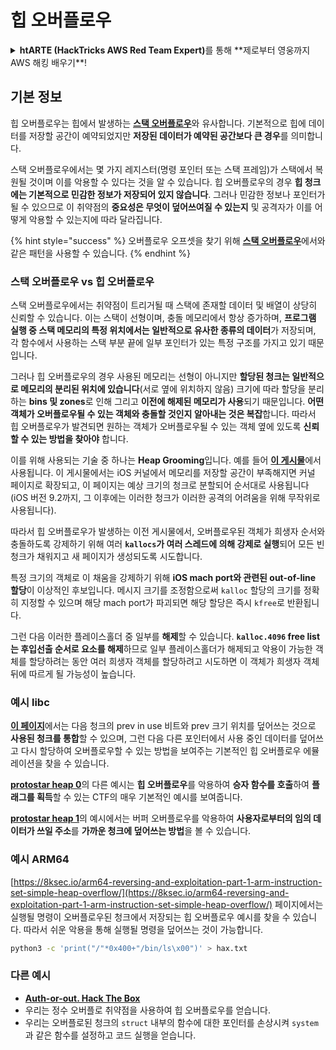 # 힙 오버플로우

<details>

<summary><strong>htARTE (HackTricks AWS Red Team Expert)</strong>를 통해 **제로부터 영웅까지 AWS 해킹 배우기**!</summary>

HackTricks를 지원하는 다른 방법:

* **회사가 HackTricks에 광고되길 원하거나 HackTricks를 PDF로 다운로드**하고 싶다면 [**구독 요금제**](https://github.com/sponsors/carlospolop)를 확인하세요!
* [**공식 PEASS & HackTricks 스왜그**](https://peass.creator-spring.com)를 구매하세요
* [**The PEASS Family**](https://opensea.io/collection/the-peass-family)를 발견하세요, 당사의 독점 [**NFTs**](https://opensea.io/collection/the-peass-family) 컬렉션
* **💬 [Discord 그룹](https://discord.gg/hRep4RUj7f)** 또는 [텔레그램 그룹](https://t.me/peass)에 **가입**하거나 **트위터** 🐦 [**@hacktricks\_live**](https://twitter.com/hacktricks\_live)**를 팔로우**하세요.
* **해킹 요령을 공유하려면** [**HackTricks**](https://github.com/carlospolop/hacktricks) 및 [**HackTricks Cloud**](https://github.com/carlospolop/hacktricks-cloud) github 저장소로 PR을 제출하세요.

</details>

## 기본 정보

힙 오버플로우는 힙에서 발생하는 [**스택 오버플로우**](../stack-overflow/)와 유사합니다. 기본적으로 힙에 데이터를 저장할 공간이 예약되었지만 **저장된 데이터가 예약된 공간보다 큰 경우**를 의미합니다.

스택 오버플로우에서는 몇 가지 레지스터(명령 포인터 또는 스택 프레임)가 스택에서 복원될 것이며 이를 악용할 수 있다는 것을 알 수 있습니다. 힙 오버플로우의 경우 **힙 청크에는 기본적으로 민감한 정보가 저장되어 있지 않습니다**. 그러나 민감한 정보나 포인터가 될 수 있으므로 이 취약점의 **중요성은 무엇이 덮어쓰여질 수 있는지** 및 공격자가 이를 어떻게 악용할 수 있는지에 따라 달라집니다.

{% hint style="success" %}
오버플로우 오프셋을 찾기 위해 [**스택 오버플로우**](../stack-overflow/#finding-stack-overflows-offsets)에서와 같은 패턴을 사용할 수 있습니다.
{% endhint %}

### 스택 오버플로우 vs 힙 오버플로우

스택 오버플로우에서는 취약점이 트리거될 때 스택에 존재할 데이터 및 배열이 상당히 신뢰할 수 있습니다. 이는 스택이 선형이며, 충돌 메모리에서 항상 증가하며, **프로그램 실행 중 스택 메모리의 특정 위치에서는 일반적으로 유사한 종류의 데이터**가 저장되며, 각 함수에서 사용하는 스택 부분 끝에 일부 포인터가 있는 특정 구조를 가지고 있기 때문입니다.

그러나 힙 오버플로우의 경우 사용된 메모리는 선형이 아니지만 **할당된 청크는 일반적으로 메모리의 분리된 위치에 있습니다**(서로 옆에 위치하지 않음) 크기에 따라 할당을 분리하는 **bins 및 zones**로 인해 그리고 **이전에 해제된 메모리가 사용**되기 때문입니다. **어떤 객체가 오버플로우될 수 있는 객체와 충돌할 것인지 알아내는 것은 복잡**합니다. 따라서 힙 오버플로우가 발견되면 원하는 객체가 오버플로우될 수 있는 객체 옆에 있도록 **신뢰할 수 있는 방법을 찾아야** 합니다.

이를 위해 사용되는 기술 중 하나는 **Heap Grooming**입니다. 예를 들어 [**이 게시물**](https://azeria-labs.com/grooming-the-ios-kernel-heap/)에서 사용됩니다. 이 게시물에서는 iOS 커널에서 메모리를 저장할 공간이 부족해지면 커널 페이지로 확장되고, 이 페이지는 예상 크기의 청크로 분할되어 순서대로 사용됩니다(iOS 버전 9.2까지, 그 이후에는 이러한 청크가 이러한 공격의 어려움을 위해 무작위로 사용됩니다).

따라서 힙 오버플로우가 발생하는 이전 게시물에서, 오버플로우된 객체가 희생자 순서와 충돌하도록 강제하기 위해 여러 **`kallocs`가 여러 스레드에 의해 강제로 실행**되어 모든 빈 청크가 채워지고 새 페이지가 생성되도록 시도합니다.

특정 크기의 객체로 이 채움을 강제하기 위해 **iOS mach port와 관련된 out-of-line 할당**이 이상적인 후보입니다. 메시지 크기를 조정함으로써 `kalloc` 할당의 크기를 정확히 지정할 수 있으며 해당 mach port가 파괴되면 해당 할당은 즉시 `kfree`로 반환됩니다.

그런 다음 이러한 플레이스홀더 중 일부를 **해제**할 수 있습니다. **`kalloc.4096` free list는 후입선출 순서로 요소를 해제**하므로 일부 플레이스홀더가 해제되고 악용이 가능한 객체를 할당하려는 동안 여러 희생자 객체를 할당하려고 시도하면 이 객체가 희생자 객체 뒤에 따르게 될 가능성이 높습니다.

### 예시 libc

[**이 페이지**](https://guyinatuxedo.github.io/27-edit\_free\_chunk/heap\_consolidation\_explanation/index.html)에서는 다음 청크의 prev in use 비트와 prev 크기 위치를 덮어쓰는 것으로 **사용된 청크를 통합**할 수 있으며, 그런 다음 다른 포인터에서 사용 중인 데이터를 덮어쓰고 다시 할당하여 오버플로우할 수 있는 방법을 보여주는 기본적인 힙 오버플로우 에뮬레이션을 찾을 수 있습니다.

[**protostar heap 0**](https://guyinatuxedo.github.io/24-heap\_overflow/protostar\_heap0/index.html)의 다른 예시는 **힙 오버플로우**를 악용하여 **승자 함수를 호출**하여 **플래그를 획득**할 수 있는 CTF의 매우 기본적인 예시를 보여줍니다.

[**protostar heap 1**](https://guyinatuxedo.github.io/24-heap\_overflow/protostar\_heap1/index.html)의 예시에서는 버퍼 오버플로우를 악용하여 **사용자로부터의 임의 데이터가 쓰일 주소**를 **가까운 청크에 덮어쓰는 방법**을 볼 수 있습니다.

### 예시 ARM64

[https://8ksec.io/arm64-reversing-and-exploitation-part-1-arm-instruction-set-simple-heap-overflow/](https://8ksec.io/arm64-reversing-and-exploitation-part-1-arm-instruction-set-simple-heap-overflow/) 페이지에서는 실행될 명령이 오버플로우된 청크에서 저장되는 힙 오버플로우 예시를 찾을 수 있습니다. 따라서 쉬운 악용을 통해 실행될 명령을 덮어쓰는 것이 가능합니다.
```bash
python3 -c 'print("/"*0x400+"/bin/ls\x00")' > hax.txt
```
### 다른 예시

* [**Auth-or-out. Hack The Box**](https://7rocky.github.io/en/ctf/htb-challenges/pwn/auth-or-out/)
* 우리는 정수 오버플로 취약점을 사용하여 힙 오버플로우를 얻습니다.
* 우리는 오버플로된 청크의 `struct` 내부의 함수에 대한 포인터를 손상시켜 `system`과 같은 함수를 설정하고 코드 실행을 얻습니다.

